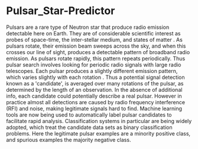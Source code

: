 # Pulsar_Star-Predictor
Pulsars are a rare type of Neutron star that produce radio emission detectable here on Earth. They are of considerable scientific interest as probes of space-time, the inter-stellar medium, and states of matter .  As pulsars rotate, their emission beam sweeps across the sky, and when this crosses our line of sight, produces a detectable pattern of broadband radio emission. As pulsars rotate rapidly, this pattern repeats periodically. Thus pulsar search involves looking for periodic radio signals with large radio telescopes.  Each pulsar produces a slightly different emission pattern, which varies slightly with each rotation . Thus a potential signal detection known as a 'candidate', is averaged over many rotations of the pulsar, as determined by the length of an observation. In the absence of additional info, each candidate could potentially describe a real pulsar. However in practice almost all detections are caused by radio frequency interference (RFI) and noise, making legitimate signals hard to find.  Machine learning tools are now being used to automatically label pulsar candidates to facilitate rapid analysis. Classification systems in particular are being widely adopted, which treat the candidate data sets as binary classification problems. Here the legitimate pulsar examples are a minority positive class, and spurious examples the majority negative class.
